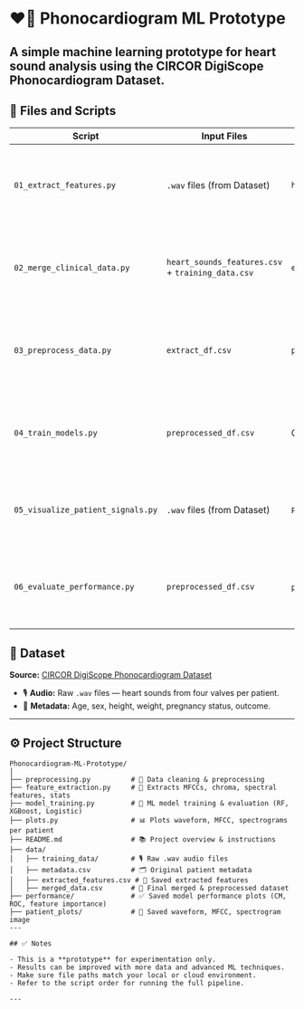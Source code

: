 # ❤️🔬 Phonocardiogram ML Prototype

A simple machine learning prototype for heart sound analysis using the **CIRCOR DigiScope Phonocardiogram Dataset**.
------

## 📂 Files and Scripts

| Script | Input Files | Output Files | Purpose |
|--------|--------------|---------------|---------|
| `01_extract_features.py` | `.wav` files (from Dataset) | `heart_sounds_features.csv` | Extracts MFCCs, ZCR, spectral, chroma, and other audio features |
| `02_merge_clinical_data.py` | `heart_sounds_features.csv` + `training_data.csv` | `extract_df.csv` | Merges extracted audio features with patient clinical information |
| `03_preprocess_data.py` | `extract_df.csv` | `preprocessed_df.csv` | Handles missing values, encodes categorical variables, cleans data |
| `04_train_models.py` | `preprocessed_df.csv` | Console output | Trains XGBoost, Random Forest, and Logistic Regression models |
| `05_visualize_patient_signals.py` | `.wav` files (from Dataset) | `Patient_Plots/` folder | Generates waveform, MFCC, and spectrogram plots for each patient |
| `06_evaluate_performance.py` | `preprocessed_df.csv` | `performance/` folder | Saves Confusion Matrix, ROC Curve, and Feature Importance plots |


## 📂 Dataset

**Source:** [CIRCOR DigiScope Phonocardiogram Dataset](https://physionet.org/content/circor-heart-sound/1.0.3/)

- 🎙️ **Audio:** Raw `.wav` files — heart sounds from four valves per patient.
- 📝 **Metadata:** Age, sex, height, weight, pregnancy status, outcome.

---

## ⚙️ Project Structure

```plaintext
Phonocardiogram-ML-Prototype/
│
├── preprocessing.py          # 🧹 Data cleaning & preprocessing
├── feature_extraction.py     # 🎵 Extracts MFCCs, chroma, spectral features, stats
├── model_training.py         # 🤖 ML model training & evaluation (RF, XGBoost, Logistic)
├── plots.py                  # 📊 Plots waveform, MFCC, spectrograms per patient
├── README.md                 # 📚 Project overview & instructions
├── data/
│   ├── training_data/        # 🎙️ Raw .wav audio files
│   ├── metadata.csv          # 🗂️ Original patient metadata
│   ├── extracted_features.csv # 📑 Saved extracted features
│   ├── merged_data.csv       # 🔗 Final merged & preprocessed dataset
├── performance/              # ✅ Saved model performance plots (CM, ROC, feature importance)
├── patient_plots/            # 🎨 Saved waveform, MFCC, spectrogram image
---

## ✅ Notes

- This is a **prototype** for experimentation only.
- Results can be improved with more data and advanced ML techniques.
- Make sure file paths match your local or cloud environment.
- Refer to the script order for running the full pipeline.

---

